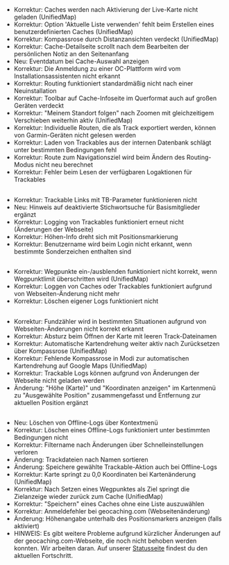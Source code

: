 ##
- Korrektur: Caches werden nach Aktivierung der Live-Karte nicht geladen (UnifiedMap)
- Korrektur: Option 'Aktuelle Liste verwenden' fehlt beim Erstellen eines benutzerdefinierten Caches (UnifiedMap)
- Korrektur: Kompassrose durch Distanzansichten verdeckt (UnifiedMap)
- Korrektur: Cache-Detailseite scrollt nach dem Bearbeiten der persönlichen Notiz an den Seitenanfang
- Neu: Eventdatum bei Cache-Auswahl anzeigen
- Korrektur: Die Anmeldung zu einer OC-Plattform wird vom Installationsassistenten nicht erkannt
- Korrektur: Routing funktioniert standardmäßig nicht nach einer Neuinstallation
- Korrektur: Toolbar auf Cache-Infoseite im Querformat auch auf großen Geräten verdeckt
- Korrektur: "Meinem Standort folgen" nach Zoomen mit gleichzeitigem Verschieben weiterhin aktiv (UnifiedMap)
- Korrektur: Individuelle Routen, die als Track exportiert werden, können von Garmin-Geräten nicht gelesen werden
- Korrektur: Laden von Trackables aus der internen Datenbank schlägt unter bestimmten Bedingungen fehl
- Korrektur: Route zum Navigationsziel wird beim Ändern des Routing-Modus nicht neu berechnet
- Korrektur: Fehler beim Lesen der verfügbaren Logaktionen für Trackables

##
- Korrektur: Trackable Links mit TB-Parameter funktionieren nicht
- Neu: Hinweis auf deaktivierte Stichwortsuche für Basismitglieder ergänzt
- Korrektur: Logging von Trackables funktioniert erneut nicht (Änderungen der Webseite)
- Korrektur: Höhen-Info dreht sich mit Positionsmarkierung
- Korrektur: Benutzername wird beim Login nicht erkannt, wenn bestimmte Sonderzeichen enthalten sind

##
- Korrektur: Wegpunkte ein-/ausblenden funktioniert nicht korrekt, wenn Wegpunktlimit überschritten wird (UnifiedMap)
- Korrektur: Loggen von Caches oder Trackables funktioniert aufgrund von Webseiten-Änderung nicht mehr
- Korrektur: Löschen eigener Logs funktioniert nicht

##
- Korrektur: Fundzähler wird in bestimmten Situationen aufgrund von Webseiten-Änderungen nicht korrekt erkannt
- Korrektur: Absturz beim Öffnen der Karte mit leeren Track-Dateinamen
- Korrektur: Automatische Kartendrehung weiter aktiv nach Zurücksetzen über Kompassrose (UnifiedMap)
- Korrektur: Fehlende Kompassrose in Modi zur automatischen Kartendrehung auf Google Maps (UnifiedMap)
- Korrektur: Trackable Logs können aufgrund von Änderungen der Webseite nicht geladen werden
- Änderung: "Höhe (Karte)" und "Koordinaten anzeigen" im Kartenmenü zu "Ausgewählte Position" zusammengefasst und Entfernung zur aktuellen Position ergänzt

##
- Neu: Löschen von Offline-Logs über Kontextmenü
- Korrektur: Löschen eines Offline-Logs funktioniert unter bestimmten Bedingungen nicht
- Korrektur: Filtername nach Änderungen über Schnelleinstellungen verloren
- Änderung: Trackdateien nach Namen sortieren
- Änderung: Speichere gewählte Trackable-Aktion auch bei Offline-Logs
- Korrektur: Karte springt zu 0,0 Koordinaten bei Kartenänderung (UnifiedMap)
- Korrektur: Nach Setzen eines Wegpunktes als Ziel springt die Zielanzeige wieder zurück zum Cache (UnifiedMap)
- Korrektur: "Speichern" eines Caches ohne eine Liste auszuwählen
- Korrektur: Anmeldefehler bei geocaching.com (Webseitenänderung)
- Änderung: Höhenangabe unterhalb des Positionsmarkers anzeigen (falls aktiviert)
- HINWEIS: Es gibt weitere Probleme aufgrund kürzlicher Änderungen auf der geocaching.com-Webseite, die noch nicht behoben werden konnten. Wir arbeiten daran. Auf unserer [Statusseite](https://github.com/cgeo/cgeo/issues/15555) findest du den aktuellen Fortschritt.
